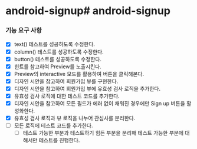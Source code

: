 # android-signup# android-signup
### 기능 요구 사항
- [x] text() 테스트를 성공하도록 수정한다.
- [x] column() 테스트를 성공하도록 수정한다.
- [x] button() 테스트를 성공하도록 수정한다.
- [x] 힌트를 참고하여 Preview를 노출시킨다.
- [x] Preview의 interactive 모드를 활용하여 버튼을 클릭해본다.
- [x] 디자인 시안을 참고하여 회원가입 뷰를 구현한다.
- [x] 디자인 시안을 참고하여 회원가입 뷰에 유효성 검사 로직을 추가한다.
- [x] 유효성 검사 로직에 대한 테스트 코드를 추가한다.
- [x] 디자인 시안을 참고하여 모든 필드가 에러 없이 채워진 경우에만 Sign up 버튼을 활성화한다.
- [x] 유효성 검사 로직과 뷰 로직을 나누어 관심사를 분리한다.
- [ ] 모든 로직에 테스트 코드를 추가한다.
  - [ ] 테스트 가능한 부분과 테스트하기 힘든 부분을 분리해 테스트 가능한 부분에 대해서만 테스트를 진행한다.
